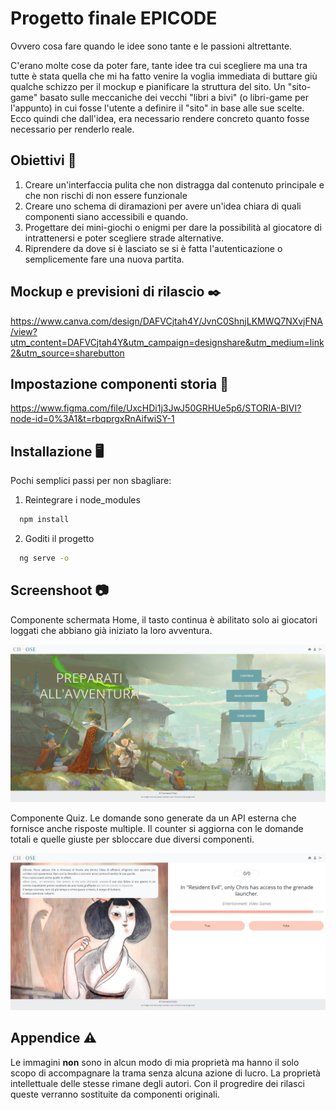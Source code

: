 # Progetto finale EPICODE 

Ovvero cosa fare quando le idee sono tante e le passioni altrettante.

C'erano molte cose da poter fare, tante idee tra cui scegliere ma una tra tutte è stata quella che mi ha fatto venire la voglia immediata di buttare giù qualche schizzo per il mockup e pianificare la struttura del sito.
Un "sito-game" basato sulle meccaniche dei vecchi "libri a bivi" (o libri-game per l'appunto) in cui fosse l'utente a definire il "sito" in base alle sue scelte.
Ecco quindi che dall'idea, era necessario rendere concreto quanto fosse necessario per renderlo reale.

## Obiettivi :dart:	

1) Creare un'interfaccia pulita che non distragga dal contenuto principale e che non rischi di non essere funzionale
2) Creare uno schema di diramazioni per avere un'idea chiara di quali componenti siano accessibili e quando.
3) Progettare dei mini-giochi o enigmi per dare la possibilità al giocatore di intrattenersi e poter scegliere strade alternative.
4) Riprendere da dove si è lasciato se si è fatta l'autenticazione o semplicemente fare una nuova partita.

## Mockup e previsioni di rilascio	:black_nib:
https://www.canva.com/design/DAFVCjtah4Y/JvnC0ShnjLKMWQ7NXvjFNA/view?utm_content=DAFVCjtah4Y&utm_campaign=designshare&utm_medium=link2&utm_source=sharebutton

## Impostazione componenti storia :open_book:

https://www.figma.com/file/UxcHDi1j3JwJ50GRHUe5p6/STORIA-BIVI?node-id=0%3A1&t=rbqprgxRnAifwiSY-1

## Installazione :desktop_computer:	

Pochi semplici passi per non sbagliare:

1) Reintegrare i node_modules

```bash
  npm install
```
2) Goditi il progetto

```bash
  ng serve -o
```
## Screenshoot :camera:	 

Componente schermata Home, il tasto continua è abilitato solo ai giocatori loggati che abbiano già iniziato la loro avventura.

![image](src/assets/img/screenshotHome.png)

Componente Quiz.
Le domande sono generate da un API esterna che fornisce anche risposte multiple. Il counter si aggiorna con le domande totali e quelle giuste per sbloccare due diversi componenti.

![image](src/assets/img/screenshotQuiz.png)



## Appendice :warning:	

Le immagini **non** sono in alcun modo di mia proprietà ma hanno il solo scopo di accompagnare la trama senza alcuna azione di lucro. La proprietà intellettuale delle stesse rimane degli autori.
Con il progredire dei rilasci queste verranno sostituite da componenti originali.



